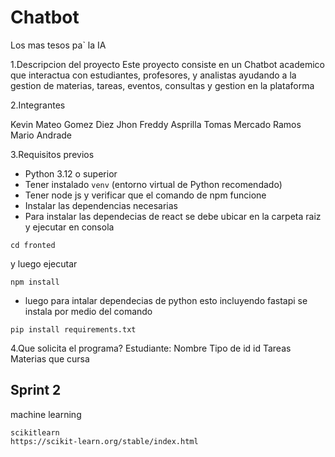 # Chatbot
Los mas tesos pa` la IA

1.Descripcion del proyecto
Este proyecto consiste en un Chatbot academico  que interactua con estudiantes, profesores, y analistas ayudando a la gestion de materias, tareas, eventos, consultas y gestion en la plataforma

2.Integrantes

Kevin Mateo Gomez Diez
Jhon Freddy Asprilla
Tomas Mercado Ramos
Mario Andrade

3.Requisitos previos

- Python 3.12 o superior
- Tener instalado `venv` (entorno virtual de Python recomendado)
- Tener node js y verificar que el comando de npm funcione
- Instalar las dependencias necesarias
- Para instalar las dependecias de react se debe ubicar en la carpeta raiz y ejecutar en consola

```
cd fronted
```

y luego ejecutar 

```
npm install
```

- luego para intalar dependecias de python esto incluyendo fastapi se instala por medio del comando
```
pip install requirements.txt
```

4.Que solicita el programa?
Estudiante:
Nombre
Tipo de id
id
Tareas
Materias que cursa


## Sprint 2

machine learning

```
scikitlearn 
https://scikit-learn.org/stable/index.html
```



